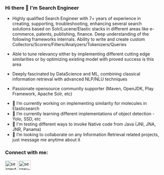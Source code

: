 ### Hi there 👋 I'm Search Engineer

* Highly qualified Search Engineer with 7+ years of experience in creating, supporting, troubleshooting, enhancing several search solutions based on Solr/Lucene/Elastic stacks in different areas like e-commerce, patents, publishing, finance. Deep understanding of the following frameworks internals. Ability to write and create custom Collectors/Scorers/Filters/Analyzers/Tokenizers/Queries

* Able to tune relevancy either by implementing different cutting edge similarities or by optimizing existing model with proved success is this area

* Deeply fascinated by DataScience and ML, combining classical information retrieval with advanced NLP/NLU techniques

* Passionate opensource community supporter (Maven, OpenJDK, Play Framework, Apache Solr, etc)

- 🔭 I’m currently working on implementing similarity for molecules in Elasticsearch
- 🌱 I’m currently learning different implementations of object detection - Yolo, SSD, etc
- 🧪 I'm testing different ways to invoke Native code from Java (JNI, JNA, JNR, Panama)
- 👯 I’m looking to collaborate on any Information Retrieval related projects, just message me anytime about it

<p align="left"> 
<h3 align="left">Connect with me:</h3>
<a href="https://www.linkedin.com/in/konstantin-p-8b0573142/" target="blank"><img align="center" src="https://cdn.jsdelivr.net/npm/simple-icons@3.0.1/icons/linkedin.svg" alt="sergeytihon" height="30" width="40" /></a>
<a href="https://stackoverflow.com/users/story/2663985" target="blank"><img align="center" src="https://cdn.jsdelivr.net/npm/simple-icons@3.0.1/icons/stackoverflow.svg" alt="sergey-tihon" height="30" width="40" /></a>
</p>
